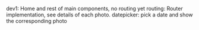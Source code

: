 dev1: Home and rest of main components, no routing yet
routing: Router implementation, see details of each photo.
datepicker: pick a date and show the corresponding photo

